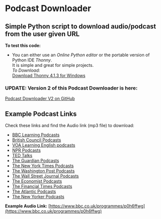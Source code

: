 # Podcast Downloader

## Simple Python script to download audio/podcast from the user given URL

**To test this code:** 
- You can either use an _Online Python editor_ or the portable version of Python IDE _Thonny_.  </br> It is simple and great for simple projects. </br>
*To Download:*  </br>
[Download Thonny 4.1.3 for Windows](https://github.com/thonny/thonny/releases/download/v4.1.3/thonny-4.1.3-windows-portable.zip)

### UPDATE: Version 2 of this Podcast Downloader is here:
[Podcast Downloader V2 on GitHub](https://github.com/mr-Ucar/PodcastDownloader.py/tree/main/PodcastDownloaderV2)

## Example Podcast Links

Check these links and find the Audio link (mp3 file) to download:

- [BBC Learning Podcasts](https://www.bbc.co.uk/programmes/p0hc2grp)
- [British Council Podcasts](https://learnenglish.britishcouncil.org/general-english/audio-series/podcasts)
- [VOA Learning English podcasts](https://learningenglish.voanews.com/podcasts)
- [NPR Podcasts](https://www.npr.org/podcasts/)
- [TED Talks](https://www.ted.com/podcasts)
- [The Guardian Podcasts](https://www.theguardian.com/podcasts)
- [The New York Times Podcasts](https://www.nytimes.com/column/the-daily)
- [The Washington Post Podcasts](https://www.washingtonpost.com/podcasts/)
- [The Wall Street Journal Podcasts](https://www.wsj.com/podcasts)
- [The Economist Podcasts](https://www.economist.com/podcasts)
- [The Financial Times Podcasts](https://www.ft.com/podcasts)
- [The Atlantic Podcasts](https://www.theatlantic.com/podcasts/)
- [The New Yorker Podcasts](https://www.newyorker.com/podcasts)

**Example Audio Link:** [https://www.bbc.co.uk/programmes/p0h6ffwg](https://www.bbc.co.uk/programmes/p0h6ffwg)
